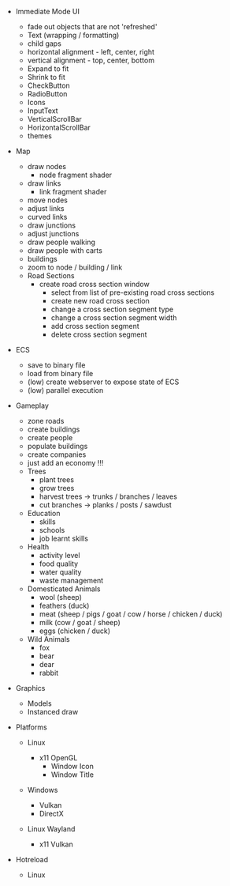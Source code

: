- Immediate Mode UI
  - fade out objects that are not 'refreshed'
  - Text (wrapping / formatting)
  - child gaps
  - horizontal alignment - left, center, right
  - vertical alignment - top, center, bottom
  - Expand to fit
  - Shrink to fit
  - CheckButton
  - RadioButton
  - Icons
  - InputText
  - VerticalScrollBar
  - HorizontalScrollBar
  - themes

- Map
  - draw nodes
    - node fragment shader 
  - draw links
    - link fragment shader 
  - move nodes
  - adjust links
  - curved links
  - draw junctions
  - adjust junctions
  - draw people walking
  - draw people with carts
  - buildings
  - zoom to node / building / link
  - Road Sections
    - create road cross section window 
      - select from list of pre-existing road cross sections
      - create new road cross section
      - change a cross section segment type
      - change a cross section segment width
      - add cross section segment
      - delete cross section segment

- ECS
  - save to binary file
  - load from binary file
  - (low) create webserver to expose state of ECS
  - (low) parallel execution

- Gameplay
  - zone roads
  - create buildings
  - create people
  - populate buildings
  - create companies
  - just add an economy !!!
  - Trees
    - plant trees
    - grow trees
    - harvest trees -> trunks / branches / leaves
    - cut branches -> planks / posts / sawdust
  - Education
    - skills
    - schools
    - job learnt skills
  - Health
    - activity level
    - food quality
    - water quality
    - waste management
  - Domesticated Animals
    - wool (sheep)
    - feathers (duck)
    - meat (sheep / pigs / goat / cow / horse / chicken / duck)
    - milk (cow / goat / sheep)
    - eggs (chicken / duck)
  - Wild Animals
    - fox
    - bear
    - dear
    - rabbit

- Graphics
  - Models
  - Instanced draw

- Platforms
  - Linux
    - x11 OpenGL
      - Window Icon
      - Window Title

  - Windows
    - Vulkan
    - DirectX

  - Linux Wayland
    - x11 Vulkan

- Hotreload
  - Linux
